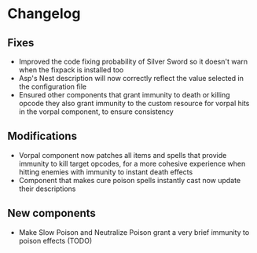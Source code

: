 # Changelog

## Fixes

- Improved the code fixing probability of Silver Sword so it doesn't warn when the fixpack is installed too
- Asp's Nest description will now correctly reflect the value selected in the configuration file
- Ensured other components that grant immunity to death or killing opcode they also grant immunity to the custom resource for vorpal hits in the vorpal component, to ensure consistency

## Modifications

- Vorpal component now patches all items and spells that provide immunity to kill target opcodes, for a more cohesive experience when hitting enemies with immunity to instant death effects
- Component that makes cure poison spells instantly cast now update their descriptions

## New components

- Make Slow Poison and Neutralize Poison grant a very brief immunity to poison effects (TODO)
